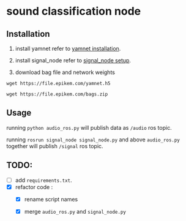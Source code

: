 # sound classification node

## Installation

1. install yamnet
  refer to [yamnet installation](./README-yamnet.md).

2. install signal_node
  refer to [signal_node setup](./signal_node/README.md).

3. download bag file and network weights

```shell
wget https://file.epikem.com/yamnet.h5

wget https://file.epikem.com/bags.zip
```

## Usage

running `python audio_ros.py` will publish data as `/audio` ros topic.

running `rosrun signal_node signal_node.py` and above `audio_ros.py` together will publish `/signal` ros topic.

## TODO:

- [ ] add `requirements.txt`.
- [x] refactor code : 
    - [x] rename script names
    - [x] merge `audio_ros.py` and `signal_node.py`


